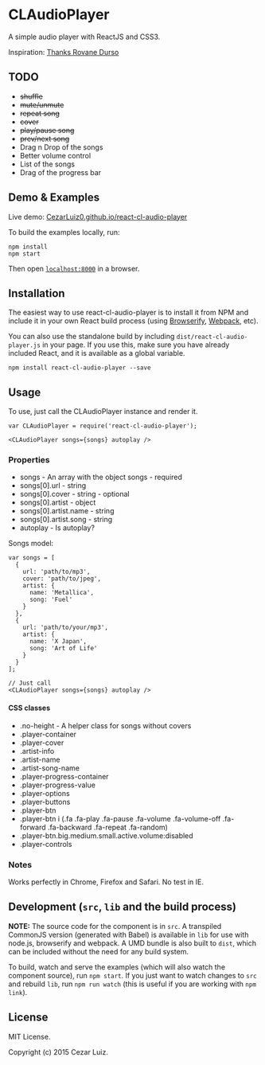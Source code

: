 # CLAudioPlayer

A simple audio player with ReactJS and CSS3.

Inspiration: [Thanks Rovane Durso](https://dribbble.com/shots/998479-Music)

## TODO

* ~~shuffle~~
* ~~mute/unmute~~
* ~~repeat song~~
* ~~cover~~
* ~~play/pause song~~
* ~~prev/next song~~
* Drag n Drop of the songs
* Better volume control
* List of the songs
* Drag of the progress bar


## Demo & Examples

Live demo: [CezarLuiz0.github.io/react-cl-audio-player](http://CezarLuiz0.github.io/react-cl-audio-player/)

To build the examples locally, run:

```
npm install
npm start
```

Then open [`localhost:8000`](http://localhost:8000) in a browser.


## Installation

The easiest way to use react-cl-audio-player is to install it from NPM and include it in your own React build process (using [Browserify](http://browserify.org), [Webpack](http://webpack.github.io/), etc).

You can also use the standalone build by including `dist/react-cl-audio-player.js` in your page. If you use this, make sure you have already included React, and it is available as a global variable.

```
npm install react-cl-audio-player --save
```


## Usage

To use, just call the CLAudioPlayer instance and render it.

```
var CLAudioPlayer = require('react-cl-audio-player');

<CLAudioPlayer songs={songs} autoplay />
```

### Properties

* songs - An array with the object songs - required
* songs[0].url - string
* songs[0].cover - string - optional
* songs[0].artist - object
* songs[0].artist.name - string
* songs[0].artist.song - string
* autoplay - Is autoplay?

Songs model:

```
var songs = [
  {
    url: 'path/to/mp3',
    cover: 'path/to/jpeg',
    artist: {
      name: 'Metallica',
      song: 'Fuel'
    }
  },
  {
    url: 'path/to/your/mp3',
    artist: {
      name: 'X Japan',
      song: 'Art of Life'
    }
  }
];

// Just call
<CLAudioPlayer songs={songs} autoplay />
```

#### CSS classes
* .no-height - A helper class for songs without covers
* .player-container
* .player-cover
* .artist-info
* .artist-name
* .artist-song-name
* .player-progress-container
* .player-progress-value
* .player-options
* .player-buttons
* .player-btn
* .player-btn i (.fa .fa-play .fa-pause .fa-volume .fa-volume-off .fa-forward .fa-backward .fa-repeat .fa-random)
* .player-btn.big.medium.small.active.volume:disabled
* .player-controls



### Notes

Works perfectly in Chrome, Firefox and Safari. No test in IE.


## Development (`src`, `lib` and the build process)

**NOTE:** The source code for the component is in `src`. A transpiled CommonJS version (generated with Babel) is available in `lib` for use with node.js, browserify and webpack. A UMD bundle is also built to `dist`, which can be included without the need for any build system.

To build, watch and serve the examples (which will also watch the component source), run `npm start`. If you just want to watch changes to `src` and rebuild `lib`, run `npm run watch` (this is useful if you are working with `npm link`).

## License

MIT License.

Copyright (c) 2015 Cezar Luiz.

